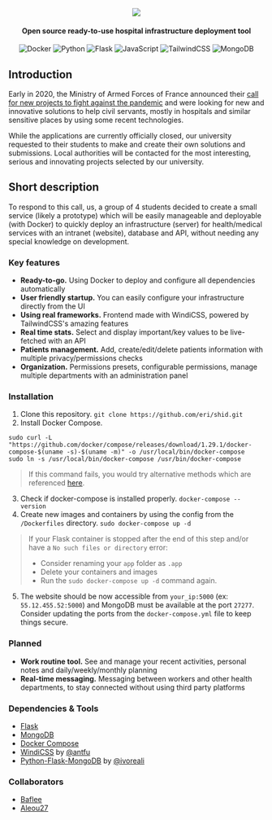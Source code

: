<p align="center"><img src="https://media.discordapp.net/attachments/795652759302701126/796759324105113660/logo_large.png?width=288&height=100"></p>

<h4 align="center">Open source ready-to-use hospital infrastructure deployment tool</h4>
<p align="center">
  <img alt="Docker" src="https://img.shields.io/badge/docker%20-%230db7ed.svg?&style=for-the-badge&logo=docker&logoColor=white"/>
  <img alt="Python" src="https://img.shields.io/badge/python%20-%2314354C.svg?&style=for-the-badge&logo=python&logoColor=white"/>
  <img alt="Flask" src="https://img.shields.io/badge/flask%20-%23000.svg?&style=for-the-badge&logo=flask&logoColor=white"/>
  <img alt="JavaScript" src="https://img.shields.io/badge/javascript%20-%23323330.svg?&style=for-the-badge&logo=javascript&logoColor=%23F7DF1E"/>
  <img alt="TailwindCSS" src="https://img.shields.io/badge/tailwindcss%20-%2338B2AC.svg?&style=for-the-badge&logo=tailwind-css&logoColor=white"/>
  <img alt="MongoDB" src ="https://img.shields.io/badge/MongoDB-%234ea94b.svg?&style=for-the-badge&logo=mongodb&logoColor=white"/>
</p>

## Introduction

Early in 2020, the Ministry of Armed Forces of France announced their [call for new projects to fight against the pandemic](https://www.defense.gouv.fr/english/aid/appels-a-projets/appel-a-projets-lutte-covid-19) and were looking for new and innovative solutions to help civil servants, mostly in hospitals and similar sensitive places by using some recent technologies.

While the applications are currently officially closed, our university requested to their students to make and create their own solutions and submissions. Local authorities will be contacted for the most interesting, serious and innovating projects selected by our university.

## Short description

To respond to this call, us, a group of 4 students decided to create a small service (likely a prototype) which will be easily manageable and deployable (with Docker) to quickly deploy an infrastructure (server) for health/medical services with an intranet (website), database and API, without needing any special knowledge on development.

### Key features

* **Ready-to-go.** Using Docker to deploy and configure all dependencies automatically
* **User friendly startup.** You can easily configure your infrastructure directly from the UI
* **Using real frameworks.** Frontend made with WindiCSS, powered by TailwindCSS's amazing features
* **Real time stats.**  Select and display important/key values to be live-fetched with an API
* **Patients management.** Add, create/edit/delete patients information with multiple privacy/permissions checks
* **Organization.** Permissions presets, configurable permissions, manage multiple departments with an administration panel

### Installation
1. Clone this repository. `git clone https://github.com/eri/shid.git`
2. Install Docker Compose.

```
sudo curl -L "https://github.com/docker/compose/releases/download/1.29.1/docker-compose-$(uname -s)-$(uname -m)" -o /usr/local/bin/docker-compose
sudo ln -s /usr/local/bin/docker-compose /usr/bin/docker-compose
```

> If this command fails, you would try alternative methods which are referenced [here](https://docs.docker.com/compose/install/#alternative-install-options).

3. Check if docker-compose is installed properly. `docker-compose --version`
4. Create new images and containers by using the config from the `/Dockerfiles` directory. `sudo docker-compose up -d`

> If your Flask container is stopped after the end of this step and/or have a `No such files or directory` error:
>
> - Consider renaming your `app` folder as `.app`
> - Delete your containers and images 
> - Run the `sudo docker-compose up -d` command again.

5. The website should be now accessible from `your_ip:5000` (ex: `55.12.455.52:5000`) and MongoDB must be available at the port `27277`. Consider updating the ports from the `docker-compose.yml` file to keep things secure.


### Planned
* **Work routine tool.** See and manage your recent activities, personal notes and daily/weekly/monthly planning
* **Real-time messaging.** Messaging between workers and other health departments, to stay connected without using third party platforms

### Dependencies & Tools
* [Flask](https://flask.palletsprojects.com/)
* [MongoDB](https://www.mongodb.com/)
* [Docker Compose](https://docker.com)
* [WindiCSS](https://windicss.org) by [@antfu](https://github.com/antfu)
* [Python-Flask-MongoDB](https://github.com/ivoreali/Python-Flask-MongoDB) by [@ivoreali](https://github.com/ivoreali)

### Collaborators
* [Baflee](https://github.com/Baflee)
* [Aleou27](https://github.com/aleou)
